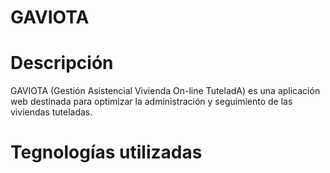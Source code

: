 # GAVIOTA
# Descripción
GAVIOTA (Gestión Asistencial Vivienda On-line TuteladA) es una aplicación web destinada para optimizar la administración y seguimiento de las viviendas tuteladas. 
# Tegnologías utilizadas


